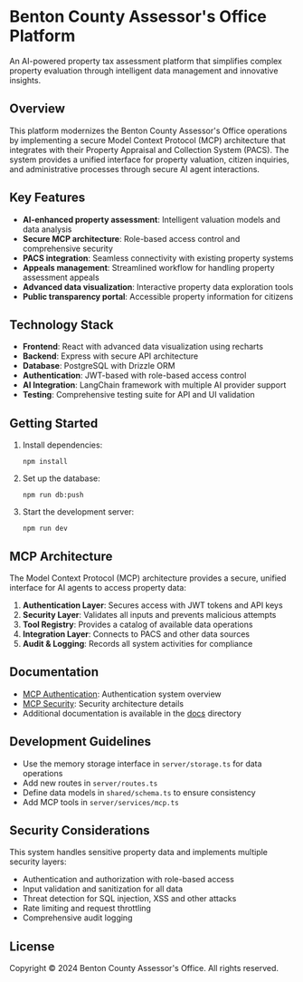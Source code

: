 # Benton County Assessor's Office Platform

An AI-powered property tax assessment platform that simplifies complex property evaluation through intelligent data management and innovative insights.

## Overview

This platform modernizes the Benton County Assessor's Office operations by implementing a secure Model Context Protocol (MCP) architecture that integrates with their Property Appraisal and Collection System (PACS). The system provides a unified interface for property valuation, citizen inquiries, and administrative processes through secure AI agent interactions.

## Key Features

- **AI-enhanced property assessment**: Intelligent valuation models and data analysis
- **Secure MCP architecture**: Role-based access control and comprehensive security
- **PACS integration**: Seamless connectivity with existing property systems
- **Appeals management**: Streamlined workflow for handling property assessment appeals
- **Advanced data visualization**: Interactive property data exploration tools
- **Public transparency portal**: Accessible property information for citizens

## Technology Stack

- **Frontend**: React with advanced data visualization using recharts
- **Backend**: Express with secure API architecture
- **Database**: PostgreSQL with Drizzle ORM
- **Authentication**: JWT-based with role-based access control
- **AI Integration**: LangChain framework with multiple AI provider support
- **Testing**: Comprehensive testing suite for API and UI validation

## Getting Started

1. Install dependencies:
   ```
   npm install
   ```

2. Set up the database:
   ```
   npm run db:push
   ```

3. Start the development server:
   ```
   npm run dev
   ```

## MCP Architecture

The Model Context Protocol (MCP) architecture provides a secure, unified interface for AI agents to access property data:

1. **Authentication Layer**: Secures access with JWT tokens and API keys
2. **Security Layer**: Validates all inputs and prevents malicious attempts
3. **Tool Registry**: Provides a catalog of available data operations
4. **Integration Layer**: Connects to PACS and other data sources
5. **Audit & Logging**: Records all system activities for compliance

## Documentation

- [MCP Authentication](docs/mcp-authentication.md): Authentication system overview
- [MCP Security](docs/mcp-security.md): Security architecture details
- Additional documentation is available in the [docs](docs) directory

## Development Guidelines

- Use the memory storage interface in `server/storage.ts` for data operations
- Add new routes in `server/routes.ts`
- Define data models in `shared/schema.ts` to ensure consistency
- Add MCP tools in `server/services/mcp.ts`

## Security Considerations

This system handles sensitive property data and implements multiple security layers:

- Authentication and authorization with role-based access
- Input validation and sanitization for all data
- Threat detection for SQL injection, XSS and other attacks
- Rate limiting and request throttling
- Comprehensive audit logging

## License

Copyright © 2024 Benton County Assessor's Office. All rights reserved.